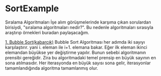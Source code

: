 # SortExample
Sıralama Algoritmaları
  İşe alım görüşmelerinde karşıma çıkan sorulardan birisiydi, "sıralama algoritmaları nedir?". Bu nedenle algoritmaları sırasıyla
  araştırıp örnekleri buradan paylaşacağım.
  
  [1. Bubble Sort(kabarcık)](https://github.com/mustafarasit/SortExample/blob/master/BubbleSort.java)
    Bubble Sort Algoritması her adımda iki sayıyı karşılaştırır. yani i. eleman ile i+1. elemana bakar. Eğer ilk eleman ikinci elemandan 
    büyükse yer değiştirme yapılır. Bunun sebebi algoritmanın prensibi gereğidir. Zira bu algoritmadaki temel prensip en büyük sayının en 
    sona atılmasıdır. Her iterasyonda en büyük sayısı sona gelir, iterasyonlar tamamlandığında algoritma tamamlanmış olur.
  
    
